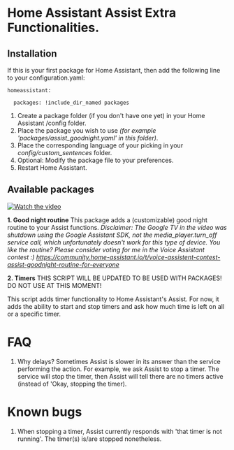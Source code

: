 # Home Assistant Assist Extra Functionalities.

## Installation

If this is your first package for Home Assistant, then add the following line to your configuration.yaml:

`homeassistant:`

`  packages: !include_dir_named packages`

1.  Create a package folder (if you don't have one yet) in your Home Assistant /config folder.
2.  Place the package you wish to use *(for example 'packages/assist_goodnight.yaml' in this folder)*.
3.  Place the corresponding language of your picking in your *config/custom_sentences* folder.
4.  Optional: Modify the package file to your preferences.
5.  Restart Home Assistant.

## Available packages
[![Watch the video](https://img.youtube.com/vi/ebFY_aTDBQI/hqdefault.jpg)](https://www.youtube.com/embed/ebFY_aTDBQI)

**1\. Good night routine**
This package adds a (customizable) good night routine to your Assist functions.
*Disclaimer: The Google TV in the video was shutdown using the Google Assistant SDK, not the media_player.turn_off service call, which unfortunately doesn't work for this type of device.*
*You like the routine? Please consider voting for me in the Voice Assistant contest :) 
https://community.home-assistant.io/t/voice-assistent-contest-assist-goodnight-routine-for-everyone*

**2\. Timers**
THIS SCRIPT WILL BE UPDATED TO BE USED WITH PACKAGES! DO NOT USE AT THIS MOMENT!

This script adds timer functionality to Home Assistant's Assist.
For now, it adds the ability to start and stop timers and ask how much time is left on all or a specific timer.

# FAQ

1.  Why delays?
    Sometimes Assist is slower in its answer than the service performing the action.
    For example, we ask Assist to stop a timer. The service will stop the timer, then Assist will tell there are no timers active (instead of 'Okay, stopping the timer).

# Known bugs

1.  When stopping a timer, Assist currently responds with 'that timer is not running'. The timer(s) is/are stopped nonetheless.
